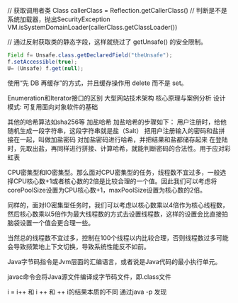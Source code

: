 // 获取调用者类
Class callerClass = Reflection.getCallerClass()
// 判断是不是系统加载器，抛出SecurityException
VM.isSystemDomainLoader(callerClass.getClassLoader())

// 通过反射获取类的静态字段，这样就绕过了 getUnsafe() 的安全限制。  
``` java
Field f= Unsafe.class.getDeclaredField("theUnsafe");
f.setAccessible(true);
U= (Unsafe) f.get(null);
```






使用“先 DB 再缓存”的方式，并且缓存操作用 delete 而不是 set。

Enumeration和Iterator接口的区别
大型网站技术架构 核心原理与案例分析
设计模式: 可复用面向对象软件的基础

其他的哈希算法如sha256等
加盐哈希
加盐哈希的步骤如下：
	用户注册时，给他随机生成一段字符串，这段字符串就是盐（Salt）
	把用户注册输入的密码和盐拼接在一起，叫做加盐密码
	对加盐密码进行哈希，并把结果和盐都储存起来
在登陆时，先取出盐，再同样进行拼接、计算哈希，就能判断密码的合法性。用于应对彩虹表



CPU密集型和IO密集型。那么面对CPU密集型的任务，线程数不宜过多，一般选择CPU核心数+1或者核心数的2倍是比较合理的一个值。因此我们可以考虑将corePoolSize设置为CPU核心数+1，maxPoolSize设置为核心数的2倍。

同样的，面对IO密集型任务时，我们可以考虑以核心数乘以4倍作为核心线程数，然后核心数乘以5倍作为最大线程数的方式去设置线程数，这样的设置会比直接拍脑袋设置一个值会更合理一些。

当然总的线程数不宜过多，控制在100个线程以内比较合理，否则线程数过多可能会导致频繁地上下文切换，导致系统性能反不如前。




Java字节码指令是Jvm层面的汇编语言，或者说是Java代码的最小执行单元。

javac命令会将Java源文件编译成字节码文件，即.class文件

i = i++ 和 i ++ 和 ++ i的结果本质的不同 通过java -p 发现